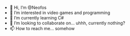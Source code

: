 - 👋 Hi, I’m @Neofos
- 👀 I’m interested in video games and programming
- 🌱 I’m currently learning C#
- 💞️ I’m looking to collaborate on... uhhh, currently nothing?
- 📫 How to reach me... somehow

<!---
Neofos/Neofos is a ✨ special ✨ repository because its `README.md` (this file) appears on your GitHub profile.
You can click the Preview link to take a look at your changes.
--->
